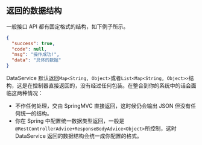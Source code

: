 

## 返回的数据结构
一般接口 API 都有固定格式的结构，如下例子所示。

```json
{
  "success": true,
  "code": null,
  "msg": "操作成功!",
  "data": "具体的数据"
}
```
DataService 默认返回`Map<String, Object>`或者`List<Map<String, Object>>`结构，这是在控制器直接返回的，没有经过任何包装。在整合到你的系统中的话会面临这两种情况：

- 不作任何处理，交由 SpringMVC 直接返回，这时候仍会输出 JSON 但没有任何统一的结构。
- 你在 Spring 中配置统一数据类型返回，一般是`@RestControllerAdvice+ResponseBodyAdvice<Object>`所控制，这时 DataService 返回的数据结构会统一成你配置的格式。
